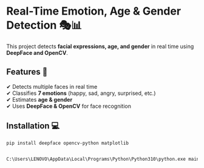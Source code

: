 # Real-Time Emotion, Age & Gender Detection 🎭📊  

This project detects **facial expressions, age, and gender** in real time using **DeepFace and OpenCV**.  

## Features 🚀  
✔ Detects multiple faces in real time  
✔ Classifies **7 emotions** (happy, sad, angry, surprised, etc.)  
✔ Estimates **age & gender**  
✔ Uses **DeepFace & OpenCV** for face recognition  

## Installation 💻  
```bash
pip install deepface opencv-python matplotlib


C:\Users\LENOVO\AppData\Local\Programs\Python\Python310\python.exe main.py
